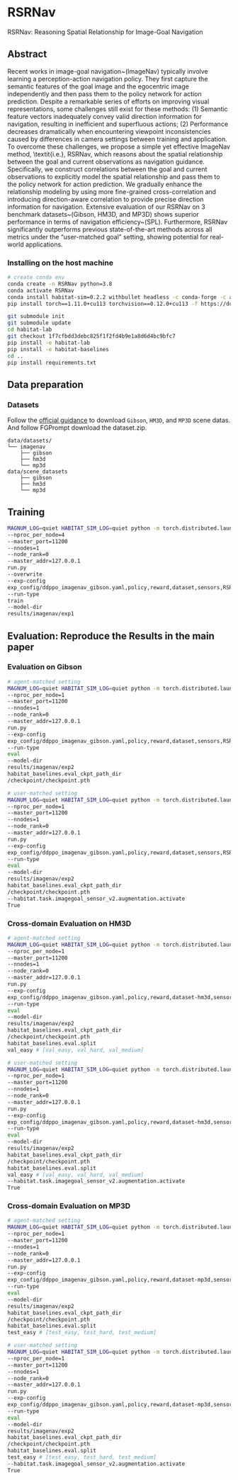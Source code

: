 # RSRNav

RSRNav: Reasoning Spatial Relationship for Image-Goal Navigation

## Abstract

Recent works in image-goal navigation~(ImageNav) typically involve learning a perception-action navigation policy. They first capture the semantic features of the goal image and the egocentric image independently and then pass them to the policy network for action prediction. Despite a remarkable series of efforts on improving visual representations, some challenges still exist for these methods: (1) Semantic feature vectors inadequately convey valid direction information for navigation, resulting in inefficient and superfluous actions; (2) Performance decreases dramatically when encountering viewpoint inconsistencies caused by differences in camera settings between training and application. To overcome these challenges, we propose a simple yet effective ImageNav method, \textit{i.e.}, RSRNav, which reasons about the spatial relationship between the goal and current observations as navigation guidance. Specifically, we construct correlations between the goal and current observations to explicitly model the spatial relationship and pass them to the policy network for action prediction. We gradually enhance the relationship modeling by using more fine-grained cross-correlation and introducing direction-aware correlation to provide precise direction information for navigation. Extensive evaluation of our RSRNav on 3 benchmark datasets~(Gibson, HM3D, and MP3D) shows superior performance in terms of navigation efficiency~(SPL). Furthermore, RSRNav significantly outperforms previous state-of-the-art methods across all metrics under the “user-matched goal” setting, showing potential for real-world applications. 

### Installing on the host machine

```bash
# create conda env
conda create -n RSRNav python=3.8
conda activate RSRNav
conda install habitat-sim=0.2.2 withbullet headless -c conda-forge -c aihabitat
pip install torch==1.11.0+cu113 torchvision==0.12.0+cu113 -f https://download.pytorch.org/whl/torch_stable.html

git submodule init
git submodule update
cd habitat-lab
git checkout 1f7cfbdd3debc825f1f2fd4b9e1a8d6d4bc9bfc7
pip install -e habitat-lab 
pip install -e habitat-baselines
cd ..
pip install requirements.txt
```

## Data preparation

### Datasets

Follow the [official guidance](https://github.com/facebookresearch/habitat-sim/blob/main/DATASETS.md#gibson-and-3dscenegraph-datasets) to download `Gibson`, `HM3D`, and `MP3D` scene datas. And follow FGPrompt download the dataset.zip. 

```
data/datasets/
└── imagenav
    ├── gibson
    ├── hm3d
    └── mp3d
data/scene_datasets
    ├── gibson
    ├── hm3d
    └── mp3d
```

## Training

```bash
MAGNUM_LOG=quiet HABITAT_SIM_LOG=quiet python -m torch.distributed.launch 
--nproc_per_node=4 
--master_port=11200 
--nnodes=1 
--node_rank=0 
--master_addr=127.0.0.1 
run.py 
--overwrite 
--exp-config 
exp_config/ddppo_imagenav_gibson.yaml,policy,reward,dataset,sensors,RSRNav 
--run-type 
train 
--model-dir 
results/imagenav/exp1
```

## Evaluation: Reproduce the Results in the main paper️

### Evaluation on Gibson

```bash
# agent-matched setting
MAGNUM_LOG=quiet HABITAT_SIM_LOG=quiet python -m torch.distributed.launch 
--nproc_per_node=1 
--master_port=11200 
--nnodes=1 
--node_rank=0 
--master_addr=127.0.0.1 
run.py 
--exp-config
exp_config/ddppo_imagenav_gibson.yaml,policy,reward,dataset,sensors,RSRNav,eval
--run-type
eval
--model-dir
results/imagenav/exp2
habitat_baselines.eval_ckpt_path_dir
/checkpoint/checkpoint.pth

# user-matched setting
MAGNUM_LOG=quiet HABITAT_SIM_LOG=quiet python -m torch.distributed.launch 
--nproc_per_node=1 
--master_port=11200 
--nnodes=1 
--node_rank=0 
--master_addr=127.0.0.1 
run.py 
--exp-config
exp_config/ddppo_imagenav_gibson.yaml,policy,reward,dataset,sensors,RSRNav,eval
--run-type
eval
--model-dir
results/imagenav/exp2
habitat_baselines.eval_ckpt_path_dir
/checkpoint/checkpoint.pth
--habitat.task.imagegoal_sensor_v2.augmentation.activate
True
```




### Cross-domain Evaluation on HM3D

```bash
# agent-matched setting
MAGNUM_LOG=quiet HABITAT_SIM_LOG=quiet python -m torch.distributed.launch 
--nproc_per_node=1 
--master_port=11200 
--nnodes=1 
--node_rank=0 
--master_addr=127.0.0.1 
run.py 
--exp-config 
exp_config/ddppo_imagenav_gibson.yaml,policy,reward,dataset-hm3d,sensors,RSRNav,eval 
--run-type 
eval 
--model-dir 
results/imagenav/exp2
habitat_baselines.eval_ckpt_path_dir 
/checkpoint/checkpoint.pth
habitat_baselines.eval.split 
val_easy # [val_easy, val_hard, val_medium]

# user-matched setting
MAGNUM_LOG=quiet HABITAT_SIM_LOG=quiet python -m torch.distributed.launch 
--nproc_per_node=1 
--master_port=11200 
--nnodes=1 
--node_rank=0 
--master_addr=127.0.0.1 
run.py 
--exp-config 
exp_config/ddppo_imagenav_gibson.yaml,policy,reward,dataset-hm3d,sensors,RSRNav,eval 
--run-type 
eval 
--model-dir 
results/imagenav/exp2
habitat_baselines.eval_ckpt_path_dir 
/checkpoint/checkpoint.pth
habitat_baselines.eval.split 
val_easy # [val_easy, val_hard, val_medium]
--habitat.task.imagegoal_sensor_v2.augmentation.activate
True
```

### Cross-domain Evaluation on MP3D

```bash
# agent-matched setting
MAGNUM_LOG=quiet HABITAT_SIM_LOG=quiet python -m torch.distributed.launch 
--nproc_per_node=1 
--master_port=11200 
--nnodes=1 
--node_rank=0 
--master_addr=127.0.0.1 
run.py 
--exp-config 
exp_config/ddppo_imagenav_gibson.yaml,policy,reward,dataset-mp3d,sensors,RSRNav,eval
--run-type 
eval 
--model-dir 
results/imagenav/exp2
habitat_baselines.eval_ckpt_path_dir 
/checkpoint/checkpoint.pth
habitat_baselines.eval.split 
test_easy # [test_easy, test_hard, test_medium]

# user-matched setting
MAGNUM_LOG=quiet HABITAT_SIM_LOG=quiet python -m torch.distributed.launch 
--nproc_per_node=1 
--master_port=11200 
--nnodes=1 
--node_rank=0 
--master_addr=127.0.0.1 
run.py 
--exp-config 
exp_config/ddppo_imagenav_gibson.yaml,policy,reward,dataset-mp3d,sensors,RSRNav,eval
--run-type 
eval 
--model-dir 
results/imagenav/exp2
habitat_baselines.eval_ckpt_path_dir 
/checkpoint/checkpoint.pth
habitat_baselines.eval.split 
test_easy # [test_easy, test_hard, test_medium]
--habitat.task.imagegoal_sensor_v2.augmentation.activate
True
```
